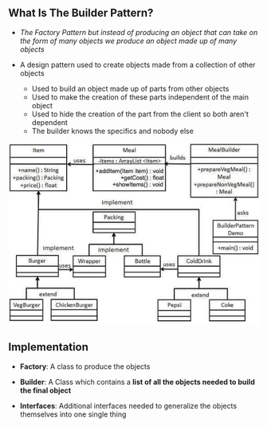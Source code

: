 ## What Is The Builder Pattern?

* _The Factory Pattern but instead of producing an object
  that can take on the form of many objects we produce an object made up of many objects_

* A design pattern used to create objects made from a 
  collection of other objects
  * Used to build an object made up of parts from other objects
  * Used to make the creation of these parts independent of
    the main object
  * Used to hide the creation of the part from the client so both
    aren't dependent
  * The builder knows the specifics and nobody else

![Builder_Design_Pattern_Diagram](res/Builder-Design-Pattern-UML-Diagram.png)

## Implementation
* **Factory**: A class to produce the objects

* **Builder**: A Class which contains a **list of all the objects needed
  to build the final object**

* **Interfaces**: Additional interfaces needed to generalize
 the objects themselves into one single thing
